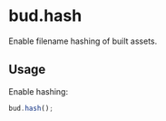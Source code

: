 # bud.hash

Enable filename hashing of built assets.

## Usage

Enable hashing:

```js
bud.hash();
```
